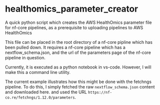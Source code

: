 # healthomics_parameter_creator
A quick python script which creates the AWS HealthOmics parameter file for nf-core pipelines, as a prerequisite to uploading pipelines to AWS HealtlhOmics

This file can be placed in the root directory of a nf-core pipline which has been pulled down. It requires a nf-core pipeline which has a nextflow_schema.json, and the url of the parameters page of the nf-core pipeline in question. 

Currently, it is executed as a python notebook in vs-code. However, I will make this a command line utility. 

The current example illustrates how this might be done with the fetchngs pipeline. To do this, I simply fetched the raw ```nextflow_schema.json``` content and downloaded here. and used the URL ```https://nf-co.re/fetchngs/1.12.0/parameters```.